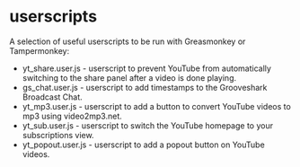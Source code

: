 userscripts
===========

A selection of useful userscripts to be run with Greasmonkey or Tampermonkey:

- yt_share.user.js - userscript to prevent YouTube from automatically switching to the share panel after a video is done playing.
- gs_chat.user.js - userscript to add timestamps to the Grooveshark Broadcast Chat.
- yt_mp3.user.js - userscript to add a button to convert YouTube videos to mp3 using video2mp3.net.
- yt_sub.user.js - userscript to switch the YouTube homepage to your subscriptions view.
- yt_popout.user.js - userscript to add a popout button on YouTube videos.

